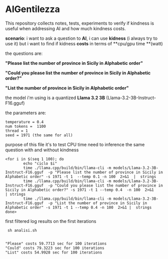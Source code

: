 # AIGentilezza
This repository collects notes, tests, experiments to verify if kindness is useful when addressing AI and how much kindness costs.


**scenario**:
   i want to ask a question to **AI**, i can use **kidness** (i always try to use it) but i want to find if kidness **costs** in terms of **cpu/gpu time **(watt)

the questions are:

**"Please list the number of province in Sicily in Alphabetic order"**

**"Could you please list the number of province in Sicily in Alphabetic order?"**
 
 **"List the number of province in Sicily in Alphabetic order"**


the model i'm using is a quantized **Llama 3.2 3B** (Llama-3.2-3B-Instruct-F16.gguf)   

the parameters are:
```
temperature = 0.4
num tokens =  1100
thread = 1
seed = 1971 (the same for all) 
```

purpose of this file it's to test CPU time need to inference  the same question with and without kindness

```
<for i in $(seq 1 100); do
        echo "ciclo $i"
        time ./llama.cpp/build/bin/llama-cli -m models/Llama-3.2-3B-Instruct-F16.gguf  -p "Please list the number of province in Sicily in Alphabetic order" -s 1971 -t 1  --temp 0.1 -n 100  2>&1  |  strings
        time ./llama.cpp/build/bin/llama-cli -m models/Llama-3.2-3B-Instruct-F16.gguf  -p "Could you please list the number of province in Sicily in Alphabetic order?" -s 1971 -t 1 --temp 0.4  -n 100  2>&1    | strings
        time ./llama.cpp/build/bin/llama-cli -m models/Llama-3.2-3B-Instruct-F16.gguf  -p "List the number of province in Sicily in Alphabetic order" -s 1971 -t 1 --temp 0.4 -n 100  2>&1 |  strings
done>
```


first filtered log results on the first iterations 
```
 sh analisi.sh


"Please" costs 59.7713 sec for 100 iterations
"Could" costs 79.3223 sec for 100 iterations
"List" costs 54.9928 sec for 100 iterations



```

 

 
